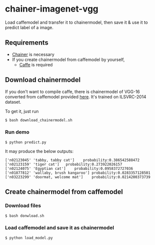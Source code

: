 # chainer-imagenet-vgg

Load caffemodel and transfer it to chainermodel, then save it & use it to predict label of a image.

## Requirements

- [Chainer](http://chainer.org/) is necessary
- If you create chainermodel from caffemodel by yourself,
    - [Caffe](http://caffe.berkeleyvision.org/) is required

## Download chainermodel

If you don't want to compile caffe, there is chainermodel of VGG-16 converted from caffemodel provided [here](https://gist.github.com/ksimonyan/211839e770f7b538e2d8#file-readme-md). It's trained on ILSVRC-2014 dataset.

To get it, just run

```
$ bash download_chainermodel.sh
```

### Run demo

```
$ python predict.py
```

It may produce the below outputs:

```
['n02123045' 'tabby, tabby cat']	probability:0.386542588472
['n02123159' 'tiger cat']	probability:0.273922026157
['n02124075' 'Egyptian cat']	probability:0.0958372727036
['n01877812' 'wallaby, brush kangaroo']	probability:0.0283357128501
['n03223299' 'doormat, welcome mat']	probability:0.0214200373739
```

## Create chainermodel from caffemodel

### Download files

```
$ bash donwload.sh
```

### Load caffemodel and save it as chainermodel

```
$ python load_model.py
```
